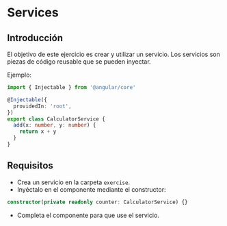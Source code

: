 # Services

## Introducción

El objetivo de este ejercicio es crear y utilizar un servicio.
Los servicios son piezas de código reusable que se pueden inyectar.

Ejemplo:

```typescript
import { Injectable } from '@angular/core'

@Injectable({
  providedIn: 'root',
})
export class CalculatorService {
  add(x: number, y: number) {
    return x + y
  }
}
```

## Requisitos

- Crea un servicio en la carpeta `exercise`.
- Inyéctalo en el componente mediante el constructor:

```typescript
constructor(private readonly counter: CalculatorService) {}
```

- Completa el componente para que use el servicio.

